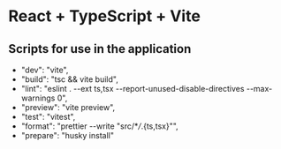# React + TypeScript + Vite

## Scripts for use in the application

- "dev": "vite",
- "build": "tsc && vite build",
- "lint": "eslint . --ext ts,tsx --report-unused-disable-directives --max-warnings 0",
- "preview": "vite preview",
- "test": "vitest",
- "format": "prettier --write \"src/\*_/_.{ts,tsx}\"",
- "prepare": "husky install"
